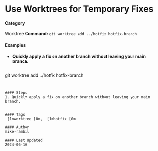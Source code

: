 # Use Worktrees for Temporary Fixes


#### Category
Worktree
**Command:** `git worktree add ../hotfix hotfix-branch`

#### Examples
- **Quickly apply a fix on another branch without leaving your main branch.**

  ```sh
git worktree add ../hotfix hotfix-branch
```


#### Steps
1. Quickly apply a fix on another branch without leaving your main branch.


#### Tags
 [1mworktree [0m,  [1mhotfix [0m

#### Author
mike-rambil

#### Last Updated
2024-06-10
